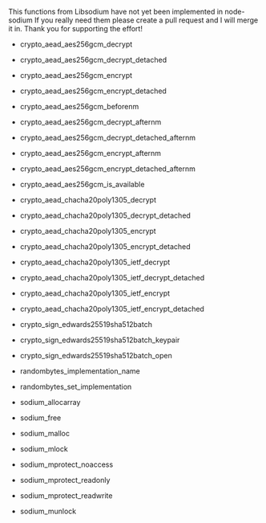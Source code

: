 This functions from Libsodium have not yet been implemented in node-sodium
If you really need them please create a pull request and I will merge it in. Thank you for supporting the effort!

  * crypto_aead_aes256gcm_decrypt
  * crypto_aead_aes256gcm_decrypt_detached
  * crypto_aead_aes256gcm_encrypt
  * crypto_aead_aes256gcm_encrypt_detached
  
  * crypto_aead_aes256gcm_beforenm
  * crypto_aead_aes256gcm_decrypt_afternm
  * crypto_aead_aes256gcm_decrypt_detached_afternm
  * crypto_aead_aes256gcm_encrypt_afternm
  * crypto_aead_aes256gcm_encrypt_detached_afternm
  * crypto_aead_aes256gcm_is_available
  
  * crypto_aead_chacha20poly1305_decrypt
  * crypto_aead_chacha20poly1305_decrypt_detached
  * crypto_aead_chacha20poly1305_encrypt
  * crypto_aead_chacha20poly1305_encrypt_detached
  
  * crypto_aead_chacha20poly1305_ietf_decrypt
  * crypto_aead_chacha20poly1305_ietf_decrypt_detached
  * crypto_aead_chacha20poly1305_ietf_encrypt
  * crypto_aead_chacha20poly1305_ietf_encrypt_detached
  
  * crypto_sign_edwards25519sha512batch
  * crypto_sign_edwards25519sha512batch_keypair
  * crypto_sign_edwards25519sha512batch_open
  
  * randombytes_implementation_name
  * randombytes_set_implementation
  * sodium_allocarray
  * sodium_free
  * sodium_malloc
  * sodium_mlock
  * sodium_mprotect_noaccess
  * sodium_mprotect_readonly
  * sodium_mprotect_readwrite
  * sodium_munlock